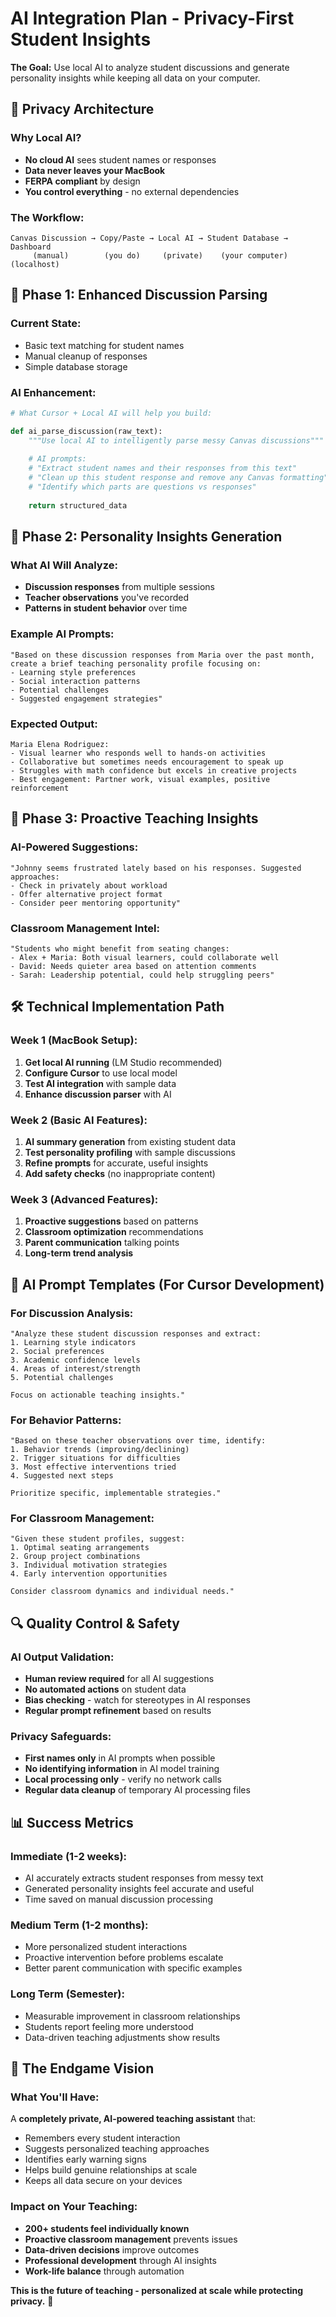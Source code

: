 # AI Integration Plan - Privacy-First Student Insights

**The Goal:** Use local AI to analyze student discussions and generate personality insights while keeping all data on your computer.

## 🔐 Privacy Architecture

### Why Local AI?
- **No cloud AI** sees student names or responses
- **Data never leaves your MacBook** 
- **FERPA compliant** by design
- **You control everything** - no external dependencies

### The Workflow:
```
Canvas Discussion → Copy/Paste → Local AI → Student Database → Dashboard
     (manual)        (you do)     (private)    (your computer)   (localhost)
```

## 🎯 Phase 1: Enhanced Discussion Parsing

### Current State:
- Basic text matching for student names
- Manual cleanup of responses
- Simple database storage

### AI Enhancement:
```python
# What Cursor + Local AI will help you build:

def ai_parse_discussion(raw_text):
    """Use local AI to intelligently parse messy Canvas discussions"""
    
    # AI prompts:
    # "Extract student names and their responses from this text"
    # "Clean up this student response and remove any Canvas formatting" 
    # "Identify which parts are questions vs responses"
    
    return structured_data
```

## 🧠 Phase 2: Personality Insights Generation

### What AI Will Analyze:
- **Discussion responses** from multiple sessions
- **Teacher observations** you've recorded
- **Patterns in student behavior** over time

### Example AI Prompts:
```
"Based on these discussion responses from Maria over the past month, 
create a brief teaching personality profile focusing on:
- Learning style preferences
- Social interaction patterns  
- Potential challenges
- Suggested engagement strategies"
```

### Expected Output:
```
Maria Elena Rodriguez:
- Visual learner who responds well to hands-on activities
- Collaborative but sometimes needs encouragement to speak up
- Struggles with math confidence but excels in creative projects
- Best engagement: Partner work, visual examples, positive reinforcement
```

## 🚀 Phase 3: Proactive Teaching Insights

### AI-Powered Suggestions:
```
"Johnny seems frustrated lately based on his responses. Suggested approaches:
- Check in privately about workload
- Offer alternative project format
- Consider peer mentoring opportunity"
```

### Classroom Management Intel:
```
"Students who might benefit from seating changes:
- Alex + Maria: Both visual learners, could collaborate well
- David: Needs quieter area based on attention comments
- Sarah: Leadership potential, could help struggling peers"
```

## 🛠️ Technical Implementation Path

### Week 1 (MacBook Setup):
1. **Get local AI running** (LM Studio recommended)
2. **Configure Cursor** to use local model
3. **Test AI integration** with sample data
4. **Enhance discussion parser** with AI

### Week 2 (Basic AI Features):
1. **AI summary generation** from existing student data
2. **Test personality profiling** with sample discussions
3. **Refine prompts** for accurate, useful insights
4. **Add safety checks** (no inappropriate content)

### Week 3 (Advanced Features):
1. **Proactive suggestions** based on patterns
2. **Classroom optimization** recommendations
3. **Parent communication** talking points
4. **Long-term trend analysis**

## 🎨 AI Prompt Templates (For Cursor Development)

### For Discussion Analysis:
```
"Analyze these student discussion responses and extract:
1. Learning style indicators
2. Social preferences  
3. Academic confidence levels
4. Areas of interest/strength
5. Potential challenges

Focus on actionable teaching insights."
```

### For Behavior Patterns:
```
"Based on these teacher observations over time, identify:
1. Behavior trends (improving/declining)
2. Trigger situations for difficulties
3. Most effective interventions tried
4. Suggested next steps

Prioritize specific, implementable strategies."
```

### For Classroom Management:
```
"Given these student profiles, suggest:
1. Optimal seating arrangements
2. Group project combinations
3. Individual motivation strategies  
4. Early intervention opportunities

Consider classroom dynamics and individual needs."
```

## 🔍 Quality Control & Safety

### AI Output Validation:
- **Human review required** for all AI suggestions
- **No automated actions** on student data
- **Bias checking** - watch for stereotypes in AI responses
- **Regular prompt refinement** based on results

### Privacy Safeguards:
- **First names only** in AI prompts when possible
- **No identifying information** in AI model training
- **Local processing only** - verify no network calls
- **Regular data cleanup** of temporary AI processing files

## 📊 Success Metrics

### Immediate (1-2 weeks):
- AI accurately extracts student responses from messy text
- Generated personality insights feel accurate and useful
- Time saved on manual discussion processing

### Medium Term (1-2 months):
- More personalized student interactions
- Proactive intervention before problems escalate
- Better parent communication with specific examples

### Long Term (Semester):
- Measurable improvement in classroom relationships
- Students report feeling more understood
- Data-driven teaching adjustments show results

## 🎯 The Endgame Vision

### What You'll Have:
A **completely private, AI-powered teaching assistant** that:
- Remembers every student interaction
- Suggests personalized teaching approaches
- Identifies early warning signs
- Helps build genuine relationships at scale
- Keeps all data secure on your devices

### Impact on Your Teaching:
- **200+ students feel individually known**
- **Proactive classroom management** prevents issues
- **Data-driven decisions** improve outcomes
- **Professional development** through AI insights
- **Work-life balance** through automation

**This is the future of teaching - personalized at scale while protecting privacy.** 🎯